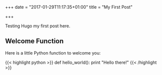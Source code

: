 +++
date = "2017-01-29T11:17:35+01:00"
title = "My First Post"

+++

Testing Hugo  my first post here.

## Welcome Function

Here is a little Python function to welcome you:

{{< highlight python >}}
def hello_world():
    print "Hello there!"
{{< /highlight >}}


